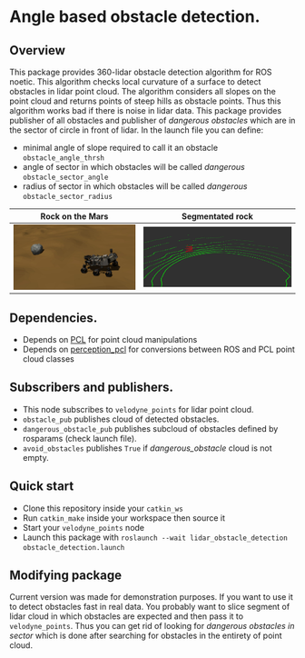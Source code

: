 # Angle based obstacle detection.

## Overview
This package provides 360-lidar obstacle detection algorithm for ROS noetic.
This algorithm checks local curvature of a surface to detect obstacles in lidar point cloud.
The algorithm considers all slopes on the point cloud and returns points of 
steep hills as obstacle points. Thus this algorithm works bad if there is noise in lidar data. 
This package provides publisher of all obstacles
and publisher of *dangerous obstacles* which are in the sector of circle in front of lidar. 
In the launch file you can define:
* minimal angle of slope required to call it an obstacle `obstacle_angle_thrsh`
* angle of sector in which obstacles will be called *dangerous* `obstacle_sector_angle`
* radius of sector in which obstacles will be called *dangerous* `obstacle_sector_radius`

Rock on the Mars                           |  Segmentated rock
:-----------------------------------------:|:-----------------------------------------:
![Rock on the Mars](img/rock_on_mars.jpg)  |  ![Segmentated rock](img/segmentation.jpg)

## Dependencies.
* Depends on [PCL](https://github.com/PointCloudLibrary/pcl) for point cloud manipulations
* Depends on [perception_pcl](https://github.com/ros-perception/perception_pcl) for conversions 
between ROS and PCL point cloud classes

## Subscribers and publishers.
* This node subscribes to `velodyne_points` for lidar point cloud.
* `obstacle_pub` publishes cloud of detected obstacles. 
* `dangerous_obstacle_pub` publishes subcloud of obstacles defined by rosparams (check launch file). 
* `avoid_obstacles` publishes `True` if *dangerous_obstacle* cloud is not empty. 

## Quick start
* Clone this repository inside your `catkin_ws`
* Run `catkin_make` inside your workspace then source it
* Start your `velodyne_points` node
* Launch this package with `roslaunch --wait lidar_obstacle_detection obstacle_detection.launch`

## Modifying package
Current version was made for demonstration purposes.
If you want to use it to detect obstacles fast in real data.
You probably want to slice segment of lidar cloud in which
obstacles are expected and then pass it to `velodyne_points`.
Thus you can get rid of looking for *dangerous obstacles in sector* which is done
after searching for obstacles in the entirety of point cloud.

